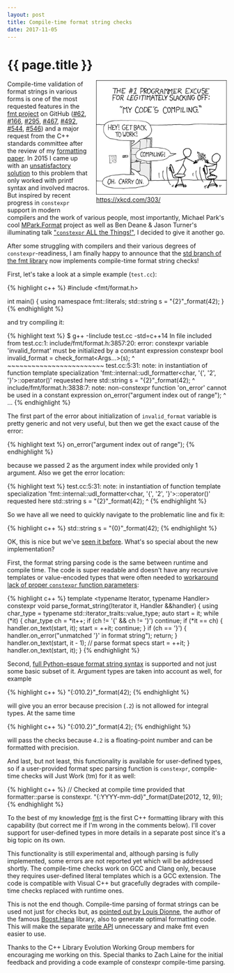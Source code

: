 ```yaml
---
layout: post
title: Compile-time format string checks
date: 2017-11-05
---
```


{{ page.title }}
================

<div class="separator" style="clear:right; float:right; margin-left:1em; margin-bottom:1em">
  <img border="0" src="/img/compiling.png" width="300"
       title="Now even more time to slack off"><br>
  <a href="https://xkcd.com/303/">https://xkcd.com/303/</a>
</div>

Compile-time validation of format strings in various forms is one of the most
requested features in the [fmt project](https://github.com/fmtlib/fmt) on GitHub
([#62](https://github.com/fmtlib/fmt/issues/62),
[#166](https://github.com/fmtlib/fmt/issues/166),
[#295](https://github.com/fmtlib/fmt/issues/295),
[#467](https://github.com/fmtlib/fmt/issues/467),
[#492](https://github.com/fmtlib/fmt/issues/492),
[#544](https://github.com/fmtlib/fmt/issues/544),
[#546](https://github.com/fmtlib/fmt/issues/546)) and a major request
from the C++ standards committee after the review of my [formatting paper](
http://www.open-std.org/jtc1/sc22/wg21/docs/papers/2017/p0645r0.html).
In 2015 I came up with an [unsatisfactory solution](
http://zverovich.net/2015/04/22/compile-time-checking-of-printf-args-in-cppformat.html)
to this problem that only worked with printf syntax and involved macros.
But inspired by recent progress in `constexpr` support in modern compilers and the
work of various people, most importantly, Michael Park's cool
[MPark.Format](https://github.com/mpark/format) project
as well as Ben Deane & Jason Turner's illuminating talk
["`constexpr` ALL the Things!"](https://www.youtube.com/watch?v=PJwd4JLYJJY),
I decided to give it another go.

After some struggling with compilers and their various degrees of
`constexpr`-readiness, I am finally happy to announce that the
[std branch of the fmt library](https://github.com/fmtlib/fmt/tree/std) now
implements compile-time format string checks!

First, let's take a look at a simple example (`test.cc`):

{% highlight c++ %}
#include <fmt/format.h>

int main() {
  using namespace fmt::literals;
  std::string s = "{2}"_format(42);
}
{% endhighlight %}

and try compiling it:

{% highlight text %}
$ g++ -Iinclude test.cc -std=c++14
In file included from test.cc:1:
include/fmt/format.h:3857:20: error: constexpr variable 'invalid_format' must be initialized by a constant expression
    constexpr bool invalid_format = check_format<Args...>(s);
                   ^                ~~~~~~~~~~~~~~~~~~~~~~~~
test.cc:5:31: note: in instantiation of function template specialization 'fmt::internal::udl_formatter<char, '{', '2', '}'>::operator()<int>' requested here
  std::string s = "{2}"_format(42);
                              ^
include/fmt/format.h:3838:7: note: non-constexpr function 'on_error' cannot be used in a constant expression
      on_error("argument index out of range");
      ^
...
{% endhighlight %}

The first part of the error about initialization of `invalid_format` variable is
pretty generic and not very useful, but then we get the exact cause of the
error:

{% highlight text %}
on_error("argument index out of range");
{% endhighlight %}

because we passed 2 as the argument index while provided only 1 argument. Also
we get the error location:

{% highlight text %}
test.cc:5:31: note: in instantiation of function template specialization 'fmt::internal::udl_formatter<char, '{', '2', '}'>::operator()<int>' requested here
  std::string s = "{2}"_format(42);
                              ^
{% endhighlight %}

So we have all we need to quickly navigate to the problematic line and fix it:

{% highlight c++ %}
std::string s = "{0}"_format(42);
{% endhighlight %}

OK, this is nice but we've [seen it before](https://github.com/mpark/format).
What's so special about the new implementation?

First, the format string parsing code is the same between runtime and
compile time. The code is super readable and doesn't have any recursive
templates or value-encoded types that were often needed to [workaround lack of
proper `constexpr` function parameters](
https://mpark.github.io/programming/2017/05/26/constexpr-function-parameters/):

{% highlight c++ %}
template <typename Iterator, typename Handler>
constexpr void parse_format_string(Iterator it, Handler &&handler) {
  using char_type = typename std::iterator_traits<Iterator>::value_type;
  auto start = it;
  while (*it) {
    char_type ch = *it++;
    if (ch != '{' && ch != '}') continue;
    if (*it == ch) {
      handler.on_text(start, it);
      start = ++it;
      continue;
    }
    if (ch == '}') {
      handler.on_error("unmatched '}' in format string");
      return;
    }
    handler.on_text(start, it - 1);
    // parse format specs
    start = ++it;
  }
  handler.on_text(start, it);
}
{% endhighlight %}

Second, [full Python-esque format string syntax](http://fmtlib.net/latest/syntax.html)
is supported and not just some basic subset of it. Argument types are taken into
account as well, for example

{% highlight c++ %}
"{:010.2}"_format(42);
{% endhighlight %}

will give you an error because precision (`.2`) is not allowed for integral
types. At the same time

{% highlight c++ %}
"{:010.2}"_format(4.2);
{% endhighlight %}

will pass the checks because `4.2` is a floating-point number and can be
formatted with precision.

And last, but not least, this functionality is available for user-defined types,
so if a user-provided format spec parsing function is `constexpr`, compile-time
checks will Just Work (tm) for it as well:

{% highlight c++ %}
// Checked at compile time provided that formatter<Date>::parse is constexpr.
"{:YYYY-mm-dd}"_format(Date(2012, 12, 9));
{% endhighlight %}

To the best of my knowledge [fmt](https://github.com/fmtlib/fmt) is the first
C++ formatting library with this capability (but correct me if I'm wrong in the
comments below). I'll cover support for user-defined types in more details in a
separate post since it's a big topic on its own.

This functionality is still experimental and, although parsing is fully
implemented, some errors are not reported yet which will be addressed shortly.
The compile-time checks work on GCC and Clang only, because they requires
user-defined literal templates which is a GCC extension. The code is compatible
with Visual C++ but gracefully degrades with compile-time checks replaced with
runtime ones.

This is not the end though. Compile-time parsing of format strings can be used
not just for checks but, as [pointed out by Louis Dionne](
https://github.com/fmtlib/fmt/issues/546#issuecomment-337450603), the author
of the famous [Boost.Hana](https://github.com/boostorg/hana) library, also to generate
optimal formatting code. This will make the separate [write API](
http://fmtlib.net/latest/api.html#write-api) unnecessary and make fmt even
easier to use.

Thanks to the C++ Library Evolution Working Group members for encouraging me
working on this. Special thanks to Zach Laine for the initial feedback and
providing a code example of constexpr compile-time parsing.
